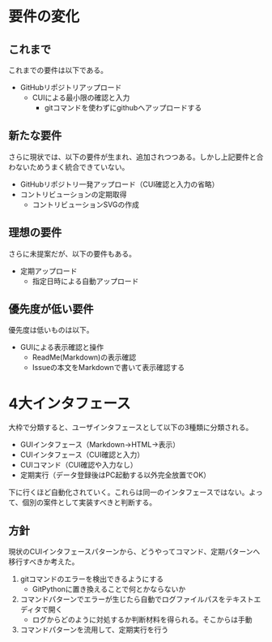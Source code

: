 # 要件の変化

## これまで

これまでの要件は以下である。

* GitHubリポジトリアップロード
    * CUIによる最小限の確認と入力
        * gitコマンドを使わずにgithubへアップロードする

## 新たな要件

さらに現状では、以下の要件が生まれ、追加されつつある。しかし上記要件と合わないためうまく統合できていない。

* GitHubリポジトリ一発アップロード（CUI確認と入力の省略）
* コントリビューションの定期取得
    * コントリビューションSVGの作成

## 理想の要件

さらに未提案だが、以下の要件もある。

* 定期アップロード
    * 指定日時による自動アップロード

## 優先度が低い要件

優先度は低いものは以下。

* GUIによる表示確認と操作
    * ReadMe(Markdown)の表示確認
    * Issueの本文をMarkdownで書いて表示確認する

# 4大インタフェース

大枠で分類すると、ユーザインタフェースとして以下の3種類に分類される。

* GUIインタフェース（Markdown→HTML→表示）
* CUIインタフェース（CUI確認と入力）
* CUIコマンド（CUI確認や入力なし）
* 定期実行（データ登録後はPC起動する以外完全放置でOK）

下に行くほど自動化されていく。これらは同一のインタフェースではない。よって、個別の案件として実装すべきと判断する。

## 方針

現状のCUIインタフェースパターンから、どうやってコマンド、定期パターンへ移行すべきか考えた。

1. gitコマンドのエラーを検出できるようにする
    * GitPythonに置き換えることで何とかならないか
1. コマンドパターンでエラーが生じたら自動でログファイルパスをテキストエディタで開く
    * ログからどのように対処するか判断材料を得られる。そこからは手動
1. コマンドパターンを流用して、定期実行を行う

